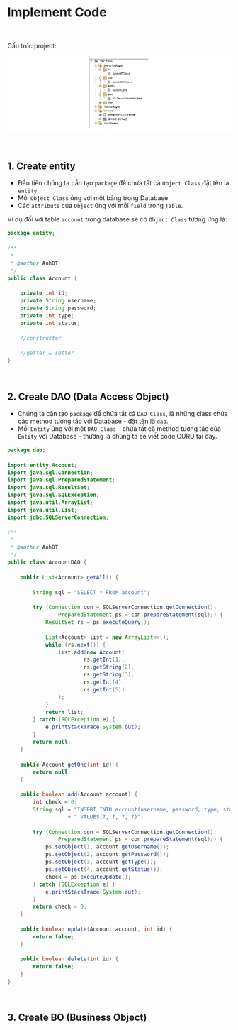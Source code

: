# Implement Code

<br />

Cấu trúc project:

![](https://github.com/AnestAcademy/Course-Java-JDBC/blob/main/Images/Project_Structure.PNG)

<br />

## 1. Create entity

- Đầu tiên chúng ta cần tạo `package` để chứa tất cả `Object Class` đặt tên là `entity`.
- Mỗi `Object Class` ứng với một bảng trong Database.
- Các `attribute` của `Object` ứng với mỗi `field` trong `Table`.

Ví dụ đối với table `account` trong database sẽ có `Object Class` tương ứng là:

```java
package entity;

/**
 *
 * @author AnhDT
 */
public class Account {

    private int id;
    private String username;
    private String password;
    private int type;
    private int status;

    //constructor
    
    //getter & setter
}

```

<br />

## 2. Create DAO (Data Access Object)

- Chúng ta cần tạo `package` để chứa tất cả `DAO Class`, là những class chứa các method tương tác với Database - đặt tên là `dao`.
- Mỗi `Entity` ứng với một `DAO Class` - chứa tất cả method tương tác của `Entity` với Database - thường là chúng ta sẽ viết code CURD tại đây.

```java
package dao;

import entity.Account;
import java.sql.Connection;
import java.sql.PreparedStatement;
import java.sql.ResultSet;
import java.sql.SQLException;
import java.util.ArrayList;
import java.util.List;
import jdbc.SQLServerConnection;

/**
 *
 * @author AnhDT
 */
public class AccountDAO {

    public List<Account> getAll() {

        String sql = "SELECT * FROM account";

        try (Connection con = SQLServerConnection.getConnection();
                PreparedStatement ps = con.prepareStatement(sql);) {
            ResultSet rs = ps.executeQuery();

            List<Account> list = new ArrayList<>();
            while (rs.next()) {
                list.add(new Account(
                        rs.getInt(1),
                        rs.getString(2),
                        rs.getString(3),
                        rs.getInt(4),
                        rs.getInt(5))
                );
            }
            return list;
        } catch (SQLException e) {
            e.printStackTrace(System.out);
        }
        return null;
    }

    public Account getOne(int id) {
        return null;
    }

    public boolean add(Account account) {
        int check = 0;
        String sql = "INSERT INTO account(username, password, type, status)"
                   + " VALUES(?, ?, ?, ?)";

        try (Connection con = SQLServerConnection.getConnection();
                PreparedStatement ps = con.prepareStatement(sql);) {
            ps.setObject(1, account.getUsername());
            ps.setObject(2, account.getPassword());
            ps.setObject(3, account.getType());
            ps.setObject(4, account.getStatus());
            check = ps.executeUpdate();
        } catch (SQLException e) {
            e.printStackTrace(System.out);
        }
        return check > 0;
    }

    public boolean update(Account account, int id) {
        return false;
    }
    
    public boolean delete(int id) {
        return false;
    }
}

```

<br />

## 3. Create BO (Business Object)
